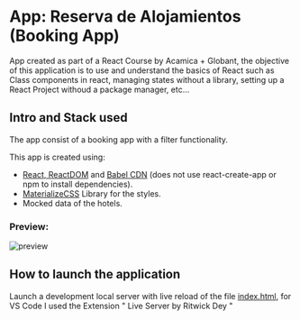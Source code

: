# App: Reserva de Alojamientos (Booking App)

App created as part of a React Course by Acamica + Globant, the objective of this application is to use and understand the basics of React such as Class components in react, managing states without a library, setting up a React Project withoud a package manager, etc...

## Intro and Stack used

The app consist of a booking app with a filter functionality.

This app is created using:

- [React, ReactDOM](https://es.reactjs.org/docs/cdn-links.html) and [Babel CDN](https://cdnjs.com/libraries/babel-standalone) (does not use react-create-app or npm to install dependencies).
- [MaterializeCSS](https://materializecss.com/) Library for the styles.
- Mocked data of the hotels.

### Preview:

![preview](preview640.gif)

## How to launch the application

Launch a development local server with live reload of the file [index.html](https://github.com/r-vasquez/React_ReservaAlojamientos/blob/master/Rogger_Vasquez/index.html), for VS Code I used the Extension " Live Server by Ritwick Dey "
